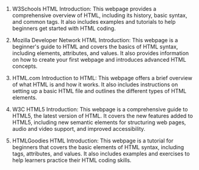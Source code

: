 

1. W3Schools HTML Introduction: This webpage provides a comprehensive overview of HTML, including its history, basic syntax, and common tags. It also includes examples and tutorials to help beginners get started with HTML coding.

2. Mozilla Developer Network HTML Introduction: This webpage is a beginner's guide to HTML and covers the basics of HTML syntax, including elements, attributes, and values. It also provides information on how to create your first webpage and introduces advanced HTML concepts.

3. HTML.com Introduction to HTML: This webpage offers a brief overview of what HTML is and how it works. It also includes instructions on setting up a basic HTML file and outlines the different types of HTML elements.

4. W3C HTML5 Introduction: This webpage is a comprehensive guide to HTML5, the latest version of HTML. It covers the new features added to HTML5, including new semantic elements for structuring web pages, audio and video support, and improved accessibility.

5. HTMLGoodies HTML Introduction: This webpage is a tutorial for beginners that covers the basic elements of HTML syntax, including tags, attributes, and values. It also includes examples and exercises to help learners practice their HTML coding skills.